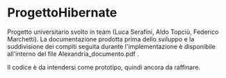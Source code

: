 # ProgettoHibernate

Progetto universitario svolto in team (Luca Serafini, Aldo Topciù, Federico Marchetti). La documentazione prodotta prima dello sviluppo e la suddivisione dei compiti seguita durante l'implementazione è disponibile all'interno del file Alexandria_documento.pdf .

Il codice è da intendersi come prototipo, quindi ancora da raffinare. 

